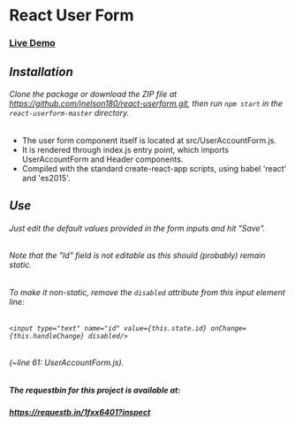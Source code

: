 # React User Form

### [Live Demo](https://jnelson180.github.io/react-userform/)

## *Installation*

###### Clone the package or download the ZIP file at https://github.com/jnelson180/react-userform.git, then run `npm start` in the `react-userform-master` directory.

- The user form component itself is located at src/UserAccountForm.js.
- It is rendered through index.js entry point, which imports UserAccountForm and Header components.
- Compiled with the standard create-react-app scripts, using babel 'react' and 'es2015'.



## *Use*
###### Just edit the default values provided in the form inputs and hit "Save".
###### Note that the "Id" field is not editable as this should (probably) remain static.
###### To make it non-static, remove the `disabled` attribute from this input element line:
###### `<input type="text" name="id" value={this.state.id} onChange={this.handleChange} disabled/>`
###### (~line 61: UserAccountForm.js).



##### The requestbin for this project is available at:
##### https://requestb.in/1fxx6401?inspect
